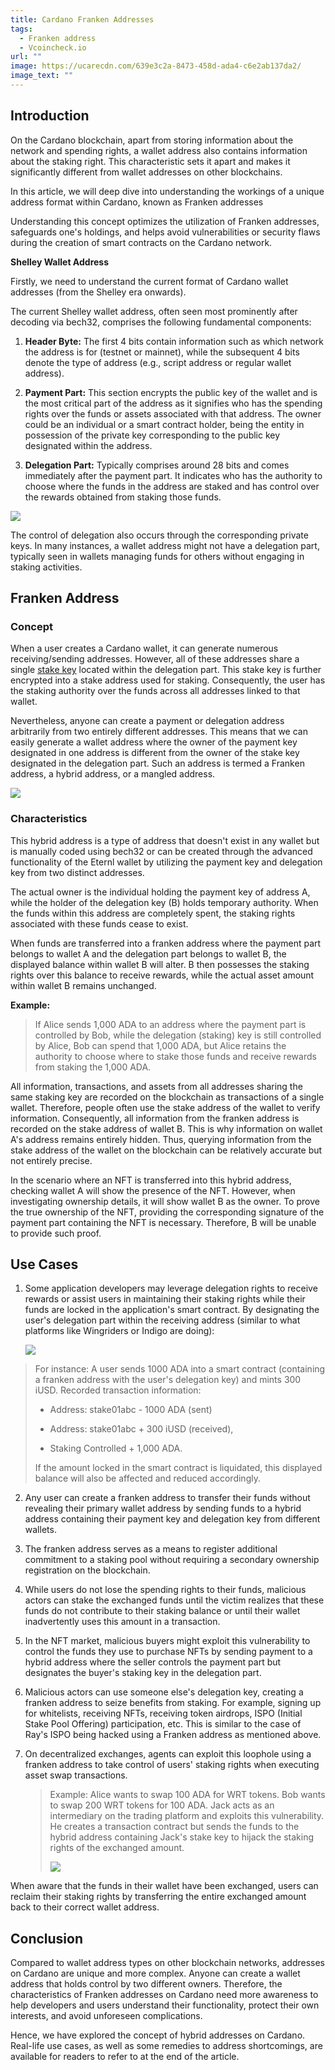 ```yaml
---
title: Cardano Franken Addresses
tags:
  - Franken address
  - Vcoincheck.io
url: ""
image: https://ucarecdn.com/639e3c2a-8473-458d-ada4-c6e2ab137da2/
image_text: ""
---
```


## **Introduction**

On the Cardano blockchain, apart from storing information about the network and spending rights, a wallet address also contains information about the staking right. This characteristic sets it apart and makes it significantly different from wallet addresses on other blockchains.

In this article, we will deep dive into understanding the workings of a unique address format within Cardano, known as Franken addresses

Understanding this concept optimizes the utilization of Franken addresses, safeguards one's holdings, and helps avoid vulnerabilities or security flaws during the creation of smart contracts on the Cardano network.

**Shelley Wallet Address**

Firstly, we need to understand the current format of Cardano wallet addresses (from the Shelley era onwards).

The current Shelley wallet address, often seen most prominently after decoding via bech32, comprises the following fundamental components:

1.  **Header Byte:** The first 4 bits contain information such as which network the address is for (testnet or mainnet), while the subsequent 4 bits denote the type of address (e.g., script address or regular wallet address).
    
2.  **Payment Part:** This section encrypts the public key of the wallet and is the most critical part of the address as it signifies who has the spending rights over the funds or assets associated with that address. The owner could be an individual or a smart contract holder, being the entity in possession of the private key corresponding to the public key designated within the address.
    
3.  **Delegation Part:** Typically comprises around 28 bits and comes immediately after the payment part. It indicates who has the authority to choose where the funds in the address are staked and has control over the rewards obtained from staking those funds.
    

![](https://ucarecdn.com/b6fc93c1-fcb3-4ef6-8622-e2b3ae9e93a3/-/preview/-/format/auto/-/quality/smart/)

The control of delegation also occurs through the corresponding private keys. In many instances, a wallet address might not have a delegation part, typically seen in wallets managing funds for others without engaging in staking activities.

## **Franken Address**

### **Concept**

When a user creates a Cardano wallet, it can generate numerous receiving/sending addresses. However, all of these addresses share a single [stake key](https://www.essentialcardano.io/glossary/stake-key) located within the delegation part. This stake key is further encrypted into a stake address used for staking. Consequently, the user has the staking authority over the funds across all addresses linked to that wallet.

Nevertheless, anyone can create a payment or delegation address arbitrarily from two entirely different addresses. This means that we can easily generate a wallet address where the owner of the payment key designated in one address is different from the owner of the stake key designated in the delegation part. Such an address is termed a Franken address, a hybrid address, or a mangled address.

![](https://ucarecdn.com/96575249-b093-4757-9ec3-597634fd56fa/-/preview/-/format/auto/-/quality/smart/)

### **Characteristics**

This hybrid address is a type of address that doesn't exist in any wallet but is manually coded using bech32 or can be created through the advanced functionality of the Eternl wallet by utilizing the payment key and delegation key from two distinct addresses.

The actual owner is the individual holding the payment key of address A, while the holder of the delegation key (B) holds temporary authority. When the funds within this address are completely spent, the staking rights associated with these funds cease to exist.

When funds are transferred into a franken address where the payment part belongs to wallet A and the delegation part belongs to wallet B, the displayed balance within wallet B will alter. B then possesses the staking rights over this balance to receive rewards, while the actual asset amount within wallet B remains unchanged.

**Example:**

> If Alice sends 1,000 ADA to an address where the payment part is controlled by Bob, while the delegation (staking) key is still controlled by Alice, Bob can spend that 1,000 ADA, but Alice retains the authority to choose where to stake those funds and receive rewards from staking the 1,000 ADA.

All information, transactions, and assets from all addresses sharing the same staking key are recorded on the blockchain as transactions of a single wallet. Therefore, people often use the stake address of the wallet to verify information. Consequently, all information from the franken address is recorded on the stake address of wallet B. This is why information on wallet A's address remains entirely hidden. Thus, querying information from the stake address of the wallet on the blockchain can be relatively accurate but not entirely precise.

In the scenario where an NFT is transferred into this hybrid address, checking wallet A will show the presence of the NFT. However, when investigating ownership details, it will show wallet B as the owner. To prove the true ownership of the NFT, providing the corresponding signature of the payment part containing the NFT is necessary. Therefore, B will be unable to provide such proof.

## **Use Cases**

1.  Some application developers may leverage delegation rights to receive rewards or assist users in maintaining their staking rights while their funds are locked in the application's smart contract. By designating the user's delegation part within the receiving address (similar to what platforms like Wingriders or Indigo are doing):
    
    ![](https://ucarecdn.com/e7ab4529-7f6c-44a9-9b2c-38230cc993e9/-/preview/-/format/auto/-/quality/smart/)
    

> For instance: A user sends 1000 ADA into a smart contract (containing a franken address with the user's delegation key) and mints 300 iUSD. Recorded transaction information:
> 
> *   Address: stake01abc - 1000 ADA (sent)
>     
> *   Address: stake01abc + 300 iUSD (received),
>     
> *   Staking Controlled + 1,000 ADA.
>     
> 
> If the amount locked in the smart contract is liquidated, this displayed balance will also be affected and reduced accordingly.

2.  Any user can create a franken address to transfer their funds without revealing their primary wallet address by sending funds to a hybrid address containing their payment key and delegation key from different wallets.
    
3.  The franken address serves as a means to register additional commitment to a staking pool without requiring a secondary ownership registration on the blockchain.
    
4.  While users do not lose the spending rights to their funds, malicious actors can stake the exchanged funds until the victim realizes that these funds do not contribute to their staking balance or until their wallet inadvertently uses this amount in a transaction.
    
5.  In the NFT market, malicious buyers might exploit this vulnerability to control the funds they use to purchase NFTs by sending payment to a hybrid address where the seller controls the payment part but designates the buyer's staking key in the delegation part.
    
6.  Malicious actors can use someone else's delegation key, creating a franken address to seize benefits from staking. For example, signing up for whitelists, receiving NFTs, receiving token airdrops, ISPO (Initial Stake Pool Offering) participation, etc. This is similar to the case of Ray's ISPO being hacked using a Franken address as mentioned above.
    
7.  On decentralized exchanges, agents can exploit this loophole using a franken address to take control of users' staking rights when executing asset swap transactions.
    
    > Example: Alice wants to swap 100 ADA for WRT tokens. Bob wants to swap 200 WRT tokens for 100 ADA. Jack acts as an intermediary on the trading platform and exploits this vulnerability. He creates a transaction contract but sends the funds to the hybrid address containing Jack's stake key to hijack the staking rights of the exchanged amount.
    > 
    > ![](https://ucarecdn.com/3b61fdd8-04d7-4640-93ea-49393f77d1c3/-/preview/-/format/auto/-/quality/smart/)
    

When aware that the funds in their wallet have been exchanged, users can reclaim their staking rights by transferring the entire exchanged amount back to their correct wallet address.

## **Conclusion**

Compared to wallet address types on other blockchain networks, addresses on Cardano are unique and more complex. Anyone can create a wallet address that holds control by two different owners. Therefore, the characteristics of Franken addresses on Cardano need more awareness to help developers and users understand their functionality, protect their own interests, and avoid unforeseen complications.

Hence, we have explored the concept of hybrid addresses on Cardano. Real-life use cases, as well as some remedies to address shortcomings, are available for readers to refer to at the end of the article.
